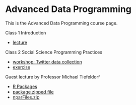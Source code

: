 # Advanced Data Programming

This is the Advanced Data Programming course page.

Class 1 Introduction
  - [lecture](static/adp_intro.pdf)


Class 2 Social Science Programming Practices
  - [workshop: Twitter data collection](https://datageneration.org/adp/twitter/)
  - [exercise](exercise/ADP_Exercise01.pdf)

Guest lecture by Professor Michael Tiefeldorf
  - [R Packages](static/Tiefelsdorf/Packages.html)
  - [package zipped file](static/Tiefeldorf/npar_1.0.tar.gz)
  - [nparFiles.zip](static/Tiefeldorf/nparFiles.zip)
